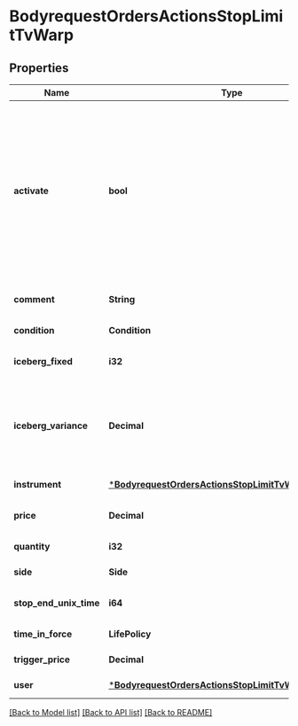 # BodyrequestOrdersActionsStopLimitTvWarp

## Properties
Name | Type | Description | Notes
------------ | ------------- | ------------- | -------------
**activate** | **bool** | Флаг указывает, создать активную заявку, или не активную. Не активная заявка отображается в системе, но не участвует в процессе выставления на биржу, пока не станет активной. Данный флаг необходим при создании группы заявок с типом &#x60;TriggerBracketOrders&#x60;  | [default to true]
**comment** | **String** | Пользовательский комментарий к заявке | [default to null]
**condition** | **Condition** |  | [default to null]
**iceberg_fixed** | **i32** | Видимая постоянная часть айсберг-заявки в лотах | [default to null]
**iceberg_variance** | **Decimal** | Амплитуда отклонения (в % от icebergFixed) случайной надбавки к видимой части айсберг-заявки. Только срочный рынок | [default to null]
**instrument** | [***BodyrequestOrdersActionsStopLimitTvWarpInstrument**](bodyrequest_OrdersActionsStopLimitTVWarp_instrument.md) |  | [default to null]
**price** | **Decimal** | Цена выставления стоп-лимитной заявки | [default to null]
**quantity** | **i32** | Количество (лоты) | [default to null]
**side** | **Side** |  | [default to null]
**stop_end_unix_time** | **i64** | Срок действия (UTC) в формате Unix Time seconds | [default to null]
**time_in_force** | **LifePolicy** |  | [default to null]
**trigger_price** | **Decimal** | Стоп-цена | [default to null]
**user** | [***BodyrequestOrdersActionsStopLimitTvWarpUser**](bodyrequest_OrdersActionsStopLimitTVWarp_user.md) |  | [default to null]

[[Back to Model list]](../README.md#documentation-for-models) [[Back to API list]](../README.md#documentation-for-api-endpoints) [[Back to README]](../README.md)

